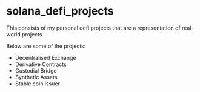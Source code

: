 # solana_defi_projects

This consists of my personal defi projects that are a representation of real-world projects.

Below are some of the projects:

- Decentralised Exchange
- Derivative Contracts
- Custodial Bridge
- Synthetic Assets
- Stable coin issuer